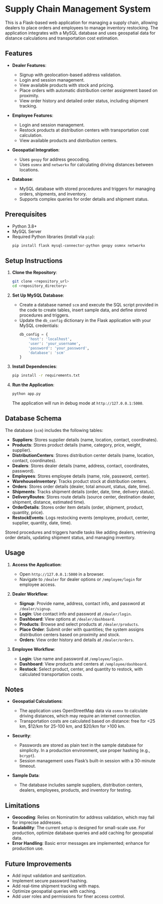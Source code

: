 # Supply Chain Management System

This is a Flask-based web application for managing a supply chain, allowing dealers to place orders and employees to manage inventory restocking. The application integrates with a MySQL database and uses geospatial data for distance calculations and transportation cost estimation.

## Features

- **Dealer Features**:
  - Signup with geolocation-based address validation.
  - Login and session management.
  - View available products with stock and pricing.
  - Place orders with automatic distribution center assignment based on proximity.
  - View order history and detailed order status, including shipment tracking.

- **Employee Features**:
  - Login and session management.
  - Restock products at distribution centers with transportation cost calculation.
  - View available products and distribution centers.

- **Geospatial Integration**:
  - Uses `geopy` for address geocoding.
  - Uses `osmnx` and `networkx` for calculating driving distances between locations.

- **Database**:
  - MySQL database with stored procedures and triggers for managing orders, shipments, and inventory.
  - Supports complex queries for order details and shipment status.

## Prerequisites

- Python 3.8+
- MySQL Server
- Required Python libraries (install via `pip`):
  ```bash
  pip install flask mysql-connector-python geopy osmnx networkx
  ```

## Setup Instructions

1. **Clone the Repository**:
   ```bash
   git clone <repository_url>
   cd <repository_directory>
   ```

2. **Set Up MySQL Database**:
   - Create a database named `scm` and execute the SQL script provided in the code to create tables, insert sample data, and define stored procedures and triggers.
   - Update the `db_config` dictionary in the Flask application with your MySQL credentials:
     ```python
     db_config = {
         'host': 'localhost',
         'user': 'your_username',
         'password': 'your_password',
         'database': 'scm'
     }
     ```

3. **Install Dependencies**:
   ```bash
   pip install -r requirements.txt
   ```

4. **Run the Application**:
   ```bash
   python app.py
   ```
   The application will run in debug mode at `http://127.0.0.1:5000`.

## Database Schema

The database (`scm`) includes the following tables:
- **Suppliers**: Stores supplier details (name, location, contact, coordinates).
- **Products**: Stores product details (name, category, price, weight, supplier).
- **DistributionCenters**: Stores distribution center details (name, location, contact, coordinates).
- **Dealers**: Stores dealer details (name, address, contact, coordinates, password).
- **Employees**: Stores employee details (name, role, password, center).
- **WarehouseInventory**: Tracks product stock at distribution centers.
- **Orders**: Stores order details (dealer, total amount, status, date, time).
- **Shipments**: Tracks shipment details (order, date, time, delivery status).
- **DeliveryRoutes**: Stores route details (source center, destination dealer, shipment, distance, estimated time).
- **OrderDetails**: Stores order item details (order, shipment, product, quantity, price).
- **RestockEvents**: Logs restocking events (employee, product, center, supplier, quantity, date, time).

Stored procedures and triggers handle tasks like adding dealers, retrieving order details, updating shipment status, and managing inventory.

## Usage

1. **Access the Application**:
   - Open `http://127.0.0.1:5000` in a browser.
   - Navigate to `/dealer` for dealer options or `/employee/login` for employee access.

2. **Dealer Workflow**:
   - **Signup**: Provide name, address, contact info, and password at `/dealer/signup`.
   - **Login**: Use contact info and password at `/dealer/login`.
   - **Dashboard**: View options at `/dealer/dashboard`.
   - **Products**: Browse and select products at `/dealer/products`.
   - **Place Order**: Submit order with quantities; the system assigns distribution centers based on proximity and stock.
   - **Orders**: View order history and details at `/dealer/orders`.

3. **Employee Workflow**:
   - **Login**: Use name and password at `/employee/login`.
   - **Dashboard**: View products and centers at `/employee/dashboard`.
   - **Restock**: Select product, center, and quantity to restock, with calculated transportation costs.

## Notes

- **Geospatial Calculations**:
  - The application uses OpenStreetMap data via `osmnx` to calculate driving distances, which may require an internet connection.
  - Transportation costs are calculated based on distance: free for <25 km, $12/km for 25-100 km, and $20/km for >100 km.

- **Security**:
  - Passwords are stored as plain text in the sample database for simplicity. In a production environment, use proper hashing (e.g., `bcrypt`).
  - Session management uses Flask’s built-in session with a 30-minute timeout.

- **Sample Data**:
  - The database includes sample suppliers, distribution centers, dealers, employees, products, and inventory for testing.

## Limitations

- **Geocoding**: Relies on Nominatim for address validation, which may fail for imprecise addresses.
- **Scalability**: The current setup is designed for small-scale use. For production, optimize database queries and add caching for geospatial data.
- **Error Handling**: Basic error messages are implemented; enhance for production use.

## Future Improvements

- Add input validation and sanitization.
- Implement secure password hashing.
- Add real-time shipment tracking with maps.
- Optimize geospatial queries with caching.
- Add user roles and permissions for finer access control.
